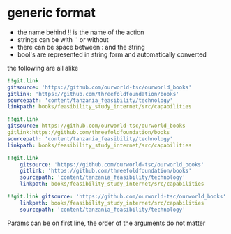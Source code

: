 
# generic format

- the name behind !! is the name of the action
- strings can be with '' or without
- there can be space between : and the string
- bool's are represented in string form and automatically converted

the following are all alike

```yaml
!!git.link
gitsource: 'https://github.com/ourworld-tsc/ourworld_books'
gitlink: 'https://github.com/threefoldfoundation/books'
sourcepath: 'content/tanzania_feasibility/technology'
linkpath: books/feasibility_study_internet/src/capabilities
```

```yaml
!!git.link
gitsource: https://github.com/ourworld-tsc/ourworld_books
gitlink:https://github.com/threefoldfoundation/books
sourcepath: 'content/tanzania_feasibility/technology'
linkpath: books/feasibility_study_internet/src/capabilities
```

```yaml
!!git.link
    gitsource: 'https://github.com/ourworld-tsc/ourworld_books'
    gitlink: 'https://github.com/threefoldfoundation/books'
    sourcepath: 'content/tanzania_feasibility/technology'
    linkpath: books/feasibility_study_internet/src/capabilities
```

```yaml
!!git.link gitsource: 'https://github.com/ourworld-tsc/ourworld_books' gitlink: 'https://github.com/threefoldfoundation/books'
    linkpath: books/feasibility_study_internet/src/capabilities
    sourcepath: 'content/tanzania_feasibility/technology'
```

Params can be on first line, the order of the arguments do not matter